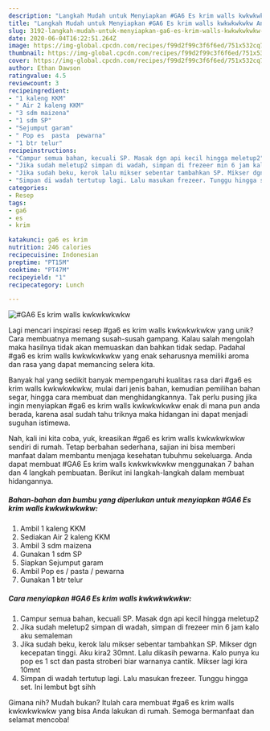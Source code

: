 ```yaml
---
description: "Langkah Mudah untuk Menyiapkan #GA6 Es krim walls kwkwkwkwkw Anti Gagal"
title: "Langkah Mudah untuk Menyiapkan #GA6 Es krim walls kwkwkwkwkw Anti Gagal"
slug: 3192-langkah-mudah-untuk-menyiapkan-ga6-es-krim-walls-kwkwkwkwkw-anti-gagal
date: 2020-06-04T16:22:51.264Z
image: https://img-global.cpcdn.com/recipes/f99d2f99c3f6f6ed/751x532cq70/ga6-es-krim-walls-kwkwkwkwkw-foto-resep-utama.jpg
thumbnail: https://img-global.cpcdn.com/recipes/f99d2f99c3f6f6ed/751x532cq70/ga6-es-krim-walls-kwkwkwkwkw-foto-resep-utama.jpg
cover: https://img-global.cpcdn.com/recipes/f99d2f99c3f6f6ed/751x532cq70/ga6-es-krim-walls-kwkwkwkwkw-foto-resep-utama.jpg
author: Ethan Dawson
ratingvalue: 4.5
reviewcount: 3
recipeingredient:
- "1 kaleng KKM"
- " Air 2 kaleng KKM"
- "3 sdm maizena"
- "1 sdm SP"
- "Sejumput garam"
- " Pop es  pasta  pewarna"
- "1 btr telur"
recipeinstructions:
- "Campur semua bahan, kecuali SP. Masak dgn api kecil hingga meletup2"
- "Jika sudah meletup2 simpan di wadah, simpan di frezeer min 6 jam kalo aku semaleman"
- "Jika sudah beku, kerok lalu mikser sebentar tambahkan SP. Mikser dgn kecepatan tinggi. Aku kira2 30mnt. Lalu dikasih pewarna. Kalo punya ku pop es 1 sct dan pasta stroberi biar warnanya cantik. Mikser lagi kira 10mnt"
- "Simpan di wadah tertutup lagi. Lalu masukan frezeer. Tunggu hingga set. Ini lembut bgt sihh"
categories:
- Resep
tags:
- ga6
- es
- krim

katakunci: ga6 es krim 
nutrition: 246 calories
recipecuisine: Indonesian
preptime: "PT15M"
cooktime: "PT47M"
recipeyield: "1"
recipecategory: Lunch

---
```



![#GA6 Es krim walls kwkwkwkwkw](https://img-global.cpcdn.com/recipes/f99d2f99c3f6f6ed/751x532cq70/ga6-es-krim-walls-kwkwkwkwkw-foto-resep-utama.jpg)

Lagi mencari inspirasi resep #ga6 es krim walls kwkwkwkwkw yang unik? Cara membuatnya memang susah-susah gampang. Kalau salah mengolah maka hasilnya tidak akan memuaskan dan bahkan tidak sedap. Padahal #ga6 es krim walls kwkwkwkwkw yang enak seharusnya memiliki aroma dan rasa yang dapat memancing selera kita.

Banyak hal yang sedikit banyak mempengaruhi kualitas rasa dari #ga6 es krim walls kwkwkwkwkw, mulai dari jenis bahan, kemudian pemilihan bahan segar, hingga cara membuat dan menghidangkannya. Tak perlu pusing jika ingin menyiapkan #ga6 es krim walls kwkwkwkwkw enak di mana pun anda berada, karena asal sudah tahu triknya maka hidangan ini dapat menjadi suguhan istimewa.




Nah, kali ini kita coba, yuk, kreasikan #ga6 es krim walls kwkwkwkwkw sendiri di rumah. Tetap berbahan sederhana, sajian ini bisa memberi manfaat dalam membantu menjaga kesehatan tubuhmu sekeluarga. Anda dapat membuat #GA6 Es krim walls kwkwkwkwkw menggunakan 7 bahan dan 4 langkah pembuatan. Berikut ini langkah-langkah dalam membuat hidangannya.

<!--inarticleads1-->

##### Bahan-bahan dan bumbu yang diperlukan untuk menyiapkan #GA6 Es krim walls kwkwkwkwkw:

1. Ambil 1 kaleng KKM
1. Sediakan  Air 2 kaleng KKM
1. Ambil 3 sdm maizena
1. Gunakan 1 sdm SP
1. Siapkan Sejumput garam
1. Ambil  Pop es / pasta / pewarna
1. Gunakan 1 btr telur




<!--inarticleads2-->

##### Cara menyiapkan #GA6 Es krim walls kwkwkwkwkw:

1. Campur semua bahan, kecuali SP. Masak dgn api kecil hingga meletup2
1. Jika sudah meletup2 simpan di wadah, simpan di frezeer min 6 jam kalo aku semaleman
1. Jika sudah beku, kerok lalu mikser sebentar tambahkan SP. Mikser dgn kecepatan tinggi. Aku kira2 30mnt. Lalu dikasih pewarna. Kalo punya ku pop es 1 sct dan pasta stroberi biar warnanya cantik. Mikser lagi kira 10mnt
1. Simpan di wadah tertutup lagi. Lalu masukan frezeer. Tunggu hingga set. Ini lembut bgt sihh




Gimana nih? Mudah bukan? Itulah cara membuat #ga6 es krim walls kwkwkwkwkw yang bisa Anda lakukan di rumah. Semoga bermanfaat dan selamat mencoba!
